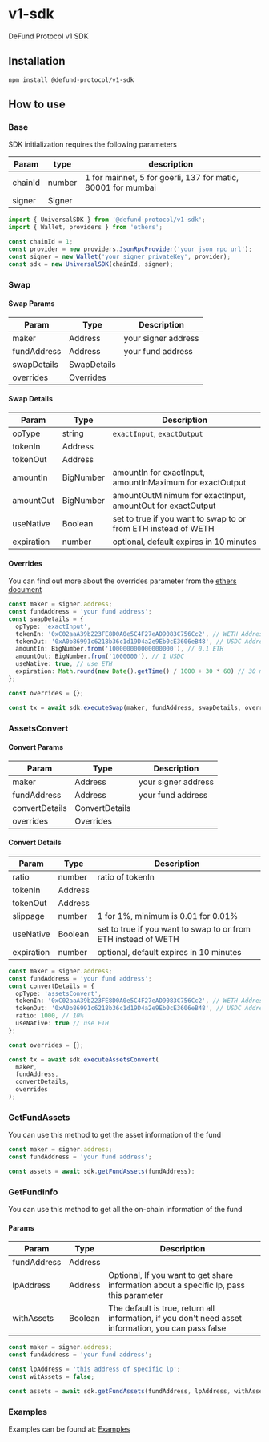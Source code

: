 # v1-sdk

DeFund Protocol v1 SDK

## Installation

```shell
npm install @defund-protocol/v1-sdk
```

## How to use

### Base

SDK initialization requires the following parameters

| Param   | type   | description                                                  |
| ------- | ------ | ------------------------------------------------------------ |
| chainId | number | 1 for mainnet, 5 for goerli, 137 for matic, 80001 for mumbai |
| signer  | Signer |                                                              |

```typescript
import { UniversalSDK } from '@defund-protocol/v1-sdk';
import { Wallet, providers } from 'ethers';

const chainId = 1;
const provider = new providers.JsonRpcProvider('your json rpc url');
const signer = new Wallet('your signer privateKey', provider);
const sdk = new UniversalSDK(chainId, signer);
```

### Swap

#### Swap Params

| Param       | Type        | Description         |
| ----------- | ----------- | ------------------- |
| maker       | Address     | your signer address |
| fundAddress | Address     | your fund address   |
| swapDetails | SwapDetails |                     |
| overrides   | Overrides   |                     |

#### Swap Details

| Param      | Type      | Description                                                    |
| ---------- | --------- | -------------------------------------------------------------- |
| opType     | string    | `exactInput`, `exactOutput`                                    |
| tokenIn    | Address   |                                                                |
| tokenOut   | Address   |                                                                |
| amountIn   | BigNumber | amountIn for exactInput, amountInMaximum for exactOutput       |
| amountOut  | BigNumber | amountOutMinimum for exactInput, amountOut for exactOutput     |
| useNative  | Boolean   | set to true if you want to swap to or from ETH instead of WETH |
| expiration | number    | optional, default expires in 10 minutes                        |

#### Overrides

You can find out more about the overrides parameter from the [ethers document](https://docs.ethers.org/v5/api/contract/contract/#Contract--write)

```typescript
const maker = signer.address;
const fundAddress = 'your fund address';
const swapDetails = {
  opType: 'exactInput',
  tokenIn: '0xC02aaA39b223FE8D0A0e5C4F27eAD9083C756Cc2', // WETH Address on mainnet
  tokenOut: '0xA0b86991c6218b36c1d19D4a2e9Eb0cE3606eB48', // USDC Address on mainnet
  amountIn: BigNumber.from('100000000000000000'), // 0.1 ETH
  amountOut: BigNumber.from('1000000'), // 1 USDC
  useNative: true, // use ETH
  expiration: Math.round(new Date().getTime() / 1000 + 30 * 60) // 30 minutes
};

const overrides = {};

const tx = await sdk.executeSwap(maker, fundAddress, swapDetails, overrides);
```

### AssetsConvert

#### Convert Params

| Param          | Type           | Description         |
| -------------- | -------------- | ------------------- |
| maker          | Address        | your signer address |
| fundAddress    | Address        | your fund address   |
| convertDetails | ConvertDetails |                     |
| overrides      | Overrides      |                     |

#### Convert Details

| Param      | Type    | Description                                                    |
| ---------- | ------- | -------------------------------------------------------------- |
| ratio      | number  | ratio of tokenIn                                               |
| tokenIn    | Address |                                                                |
| tokenOut   | Address |                                                                |
| slippage   | number  | 1 for 1%, minimum is 0.01 for 0.01%                            |
| useNative  | Boolean | set to true if you want to swap to or from ETH instead of WETH |
| expiration | number  | optional, default expires in 10 minutes                        |

```typescript
const maker = signer.address;
const fundAddress = 'your fund address';
const convertDetails = {
  opType: 'assetsConvert',
  tokenIn: '0xC02aaA39b223FE8D0A0e5C4F27eAD9083C756Cc2', // WETH Address on mainnet
  tokenOut: '0xA0b86991c6218b36c1d19D4a2e9Eb0cE3606eB48', // USDC Address on mainnet
  ratio: 1000, // 10%
  useNative: true // use ETH
};

const overrides = {};

const tx = await sdk.executeAssetsConvert(
  maker,
  fundAddress,
  convertDetails,
  overrides
);
```

### GetFundAssets

You can use this method to get the asset information of the fund

```typescript
const maker = signer.address;
const fundAddress = 'your fund address';

const assets = await sdk.getFundAssets(fundAddress);
```

### GetFundInfo

You can use this method to get all the on-chain information of the fund

#### Params

| Param       | Type    | Description                                                                                          |
| ----------- | ------- | ---------------------------------------------------------------------------------------------------- |
| fundAddress | Address |                                                                                                      |
| lpAddress   | Address | Optional, If you want to get share information about a specific lp, pass this parameter              |
| withAssets  | Boolean | The default is true, return all information, if you don't need asset information, you can pass false |

```typescript
const maker = signer.address;
const fundAddress = 'your fund address';

const lpAddress = 'this address of specific lp';
const witAssets = false;

const assets = await sdk.getFundAssets(fundAddress, lpAddress, withAssets);
```

### Examples

Examples can be found at: [Examples](https://github.com/DeFund-protocol/defund-examples)
